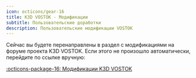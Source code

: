 ```yaml
---
icon: octicons/gear-16
title: K3D VOSTOK - Модификации
subtitle: Пользовательские доработки
description: Пользовательские модификации VOSTOK
---
```


Сейчас вы будете перенаправлены в раздел с модификациями на форуме проекта K3D VOSTOK. Если этого не произошло автоматически, перейдите по ссылке вручную:

[:octicons-package-16: Модификации K3D VOSTOK](https://forum.k3d.tech/c/vostok-mods)

<script>
  let url = "https://forum.k3d.tech/c/vostok-mods";
  window.location.href = url;
</script>